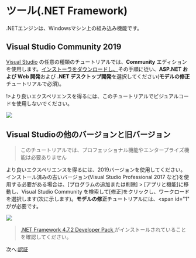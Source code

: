 # ツール(.NET Framework)

.NETエンジンは、Windowsマシン上の組み込み機能です。

## Visual Studio Community 2019

[Visual Studio](https://visualstudio.microsoft.com/vs/) の任意の種類のチュートリアルでは、**Community** エディションを使用します。[インストーラをダウンロードし、](https://visualstudio.microsoft.com/vs/)その手順に従い、**ASP.NET および Web 開発**および **.NET デスクトップ開発**を選択してください(**モデルの修正**チュートリアルで必須)。

!>より良いエクスペリエンスを得るには、このチュートリアルでビジュアルコードを使用しないでください。

![](_media/net/workloads_2019.png)


## Visual Studioの他のバージョンと旧バージョン

> このチュートリアルでは、プロフェッショナル機能やエンタープライズ機能は必要ありません

より良いエクスペリエンスを得るには、2019バージョンを使用してください。インストール済みの古いバージョン(Visual Studio Professional 2017 など)を使用する必要がある場合は、\[プログラムの追加または削除] > \[アプリと機能]に移動し、Visual Studio Community を検索して\[修正]をクリックし、ワークロードを選択します(次に示します)。**モデルの修正**チュートリアルには、<span id="1" がが必要です。

![](_media/net/workloads_2017.png)

> [.NET Framework 4.7.2 Developer Pack ](https://dotnet.microsoft.com/download/dotnet-framework/net472) がインストールされていることを確認してください。

次へ:[認証](/ja_jp/oauth/)